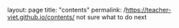 layout: page
title: "contents"
permalink: /https://teacher-viet.github.io/contents/
not sure what to do next
